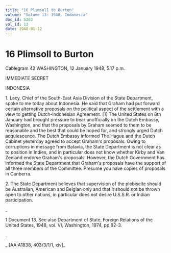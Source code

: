 ```yaml
---
title: "16 Plimsoll to Burton"
volume: "Volume 13: 1948, Indonesia"
doc_id: 5283
vol_id: 13
date: 1948-01-12
---
```


# 16 Plimsoll to Burton

Cablegram 42 WASHINGTON, 12 January 1948, 5.17 p.m.

IMMEDIATE SECRET

INDONESIA

1\. Lacy, Chief of the South-East Asia Division of the State Department, spoke to me today about Indonesia. He said that Graham had put forward certain alternative proposals on the political aspect of the settlement with a view to getting Dutch-Indonesian Agreement. [1] The United States on 8th January had brought pressure to bear unofficially on the Dutch Embassy, Washington, and that the proposals by Graham seemed to them to be reasonable and the best that could be hoped for, and strongly urged Dutch acquiescence. The Dutch Embassy informed The Hague and the Dutch Cabinet yesterday agreed to accept Graham's proposals. Owing to corruptions in message from Batavia, the State Department is not clear as to position in Indies, and in particular does not know whether Kirby and Van Zeeland endorse Graham's proposals. However, the Dutch Government has informed the State Department that Graham's proposals have the support of all three members of the Committee. Presume you have copies of proposals in Canberra.

2\. The State Department believes that supervision of the plebiscite should be Australian, American and Belgian only and that it should not be thrown open to other nations, in particular does not desire U.S.S.R. or Indian participation.

_

1 Document 13. See also Department of State, Foreign Relations of the United States, 1948, vol. VI, Washington, 1974, pp.62-3.

_

_ [AA:A1838, 403/3/1/1, xiv]_
